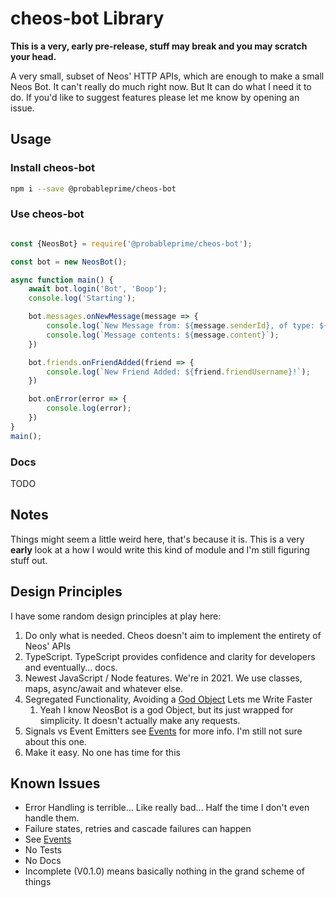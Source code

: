 # cheos-bot Library

**This is a very, early pre-release, stuff may break and you may scratch your head.**

A very small, subset of Neos' HTTP APIs, which are enough to make a small Neos Bot. It can't really do much right now. But It can do what I need it to do. If you'd like to suggest features please let me know by opening an issue.


## Usage

### Install cheos-bot

```bash
npm i --save @probableprime/cheos-bot
```

### Use cheos-bot

```javascript

const {NeosBot} = require('@probableprime/cheos-bot');

const bot = new NeosBot();

async function main() {
    await bot.login('Bot', 'Boop');
    console.log('Starting');

    bot.messages.onNewMessage(message => {
        console.log(`New Message from: ${message.senderId}, of type: ${message.messageType}`);
        console.log(`Message contents: ${message.content}`);
    })

    bot.friends.onFriendAdded(friend => {
        console.log(`New Friend Added: ${friend.friendUsername}!`);
    })

    bot.onError(error => {
        console.log(error);
    })
}
main();
```

### Docs

TODO

## Notes

Things might seem a little weird here, that's because it is. This is a very **early** look at a how I would write this kind of module and I'm still figuring stuff out.

## Design Principles

I have some random design principles at play here:

1. Do only what is needed. Cheos doesn't aim to implement the entirety of Neos' APIs
1. TypeScript. TypeScript provides confidence and clarity for developers and eventually... docs.
1. Newest JavaScript / Node features. We're in 2021. We use classes, maps, async/await and whatever else.
1. Segregated Functionality, Avoiding a [God Object](https://en.wikipedia.org/wiki/God_object) Lets me Write Faster
   1. Yeah I know NeosBot is a god Object, but its just wrapped for simplicity. It doesn't actually make any requests.
1. Signals vs Event Emitters see [Events](docs/events.md) for more info. I'm still not sure about this one.
1. Make it easy. No one has time for this

## Known Issues

- Error Handling is terrible... Like really bad... Half the time I don't even handle them.
- Failure states, retries and cascade failures can happen
- See [Events](docs/events.md)
- No Tests
- No Docs
- Incomplete (V0.1.0) means basically nothing in the grand scheme of things
